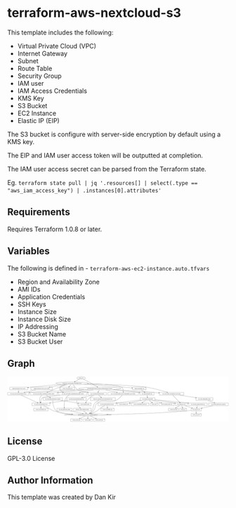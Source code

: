 terraform-aws-nextcloud-s3
==============================
This template includes the following:
* Virtual Private Cloud (VPC)
* Internet Gateway
* Subnet
* Route Table
* Security Group
* IAM user
* IAM Access Credentials
* KMS Key
* S3 Bucket
* EC2 Instance
* Elastic IP (EIP)

The S3 bucket is configure with server-side encryption by default using a KMS key.

The EIP and IAM user access token will be outputted at completion.

The IAM user access secret can be parsed from the Terraform state.

Eg. `terraform state pull | jq '.resources[] | select(.type == "aws_iam_access_key") | .instances[0].attributes'`

Requirements
------------
Requires Terraform 1.0.8 or later.

Variables
--------------
The following is defined in - `terraform-aws-ec2-instance.auto.tfvars`
* Region and Availability Zone
* AMI IDs
* Application Credentials
* SSH Keys
* Instance Size
* Instance Disk Size
* IP Addressing
* S3 Bucket Name
* S3 Bucket User

Graph
-------------
![alt text](terraform-graph.svg "terraform-graph.svg")

License
-------
GPL-3.0 License

Author Information
------------------
This template was created by Dan Kir
